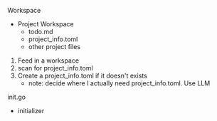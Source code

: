 Workspace

- Project Workspace
  - todo.md
  - project_info.toml
  - other project files

1. Feed in a workspace
2. scan for project_info.toml
3. Create a project_info.toml if it doesn't exists
    - note: decide where I actually need project_info.toml. Use LLM

init.go

- initializer
